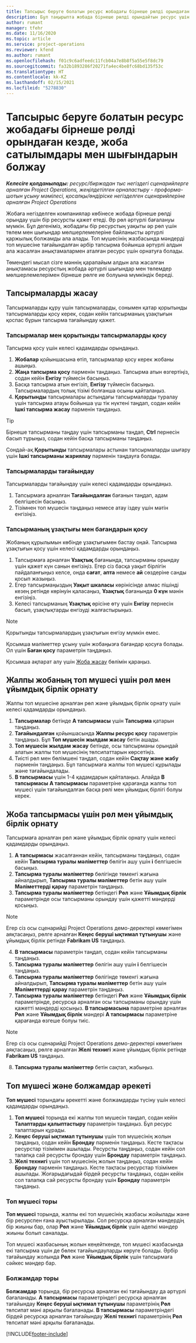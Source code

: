 ```yaml
---
title: Тапсырыс беруге болатын ресурс жобадағы бірнеше рөлді орындаған кезде, жоба сатылымдары мен шығындарын болжау
description: Бұл тақырыпта жобада бірнеше рөлді орындайтын ресурс үшін баға мен шығындар болжамын қолдау үшін баға өлшемдерін пайдалану жолы түсіндірілген.
author: rumant
manager: tfehr
ms.date: 11/16/2020
ms.topic: article
ms.service: project-operations
ms.reviewer: kfend
ms.author: rumant
ms.openlocfilehash: f01c9c6adfeedc11fcb04a7e8b8f5a55e5f8dc79
ms.sourcegitcommit: fa32b1893286f20271fa4ec4be8fc68bd135f53c
ms.translationtype: HT
ms.contentlocale: kk-KZ
ms.lasthandoff: 02/15/2021
ms.locfileid: "5278830"
---
```

# <a name="estimate-project-sales-and-costs-when-a-bookable-resource-fills-multiple-roles-on-a-project"></a>Тапсырыс беруге болатын ресурс жобадағы бірнеше рөлді орындаған кезде, жоба сатылымдары мен шығындарын болжау 

_**Келесіге қолданылады:** ресурс/биржадан тыс негіздегі сценарийлерге арналған Project Operations, жеңілдетілген орналастыру - проформа-шотын ұсыну мәмілесі, қосалқы/өндіріске негізделген сценарийлеріне арналған Project Operations_ 

Жобаға негізделген компаниялар көбінесе жобада бірнеше рөлді орындау үшін бір ресурсты қажет етеді. Әр рөл әртүрлі бағалануы мүмкін. Бұл дегеніміз, жобадағы бір ресурстың уақыты әр рөл үшін төлем мен шығындар мөлшерлемелеріне байланысты әртүрлі қаржылық болжамды ала алады. Топ мүшесінің жазбасында мәндерді топ мүшесіне тағайындалған әрбір тапсырма бойынша әртүрлі алдын ала жасалған анықтамалармен аталған ресурс үшін орнатуға болады.

Төмендегі мысал сізге мәннің қарапайым алдын ала жасалған анықтамасы ресурстың жобада әртүрлі шығындар мен төлемдер мөлшерлемелерімен бірнеше рөлге ие болуына мүмкіндік береді.

## <a name="create-tasks"></a>Тапсырмаларды жасау
Тапсырмаларды құру үшін тапсырмаларды, сонымен қатар қорытынды тапсырмаларды қосу керек, содан кейін тапсырманың ұзақтығын қоспас бұрын тапсырма тағайындау қажет. 

### <a name="add-tasks-and-summary-tasks"></a>Тапсырмалар мен қорытынды тапсырмаларды қосу
Тапсырма қосу үшін келесі қадамдарды орындаңыз.

1. **Жобалар** қойыншасына өтіп, тапсырмалар қосу керек жобаны ашыңыз.
2. **Жаңа тапсырма қосу** пәрменін таңдаңыз. Тапсырма атын өзгертіңіз, содан кейін **Енгізу** түймесін басыңыз.
3. Басқа тапсырма атын енгізіп, **Енгізу** түймесін басыңыз. Тапсырмалардың толық тізімі болғанша осыны қайталаңыз.
3. **Қорытынды** тапсырмалары астындағы тапсырмаларды туралау үшін тапсырма атауы бойынша үш тік нүктені таңдап, содан кейін **Ішкі тапсырма жасау** пәрменін таңдаңыз. 

  > [!TIP]
  > Бірнеше тапсырманы таңдау үшін тапсырманы таңдап, **Ctrl** пернесін басып тұрыңыз, содан кейін басқа тапсырманы таңдаңыз.
  >
  > Сондай-ақ **Қорытынды** тапсырмалары астынан тапсырмаларды шығару үшін **Ішкі тапсырманы жариялау** пәрменін таңдауға болады.

### <a name="assign-tasks"></a>Тапсырмаларды тағайындау

Тапсырмаларды тағайындау үшін келесі қадамдарды орындаңыз.

1. Тапсырмаға арналған **Тағайындалған** бағанын таңдап, адам белгішесін басыңыз.
2. Тізімнен топ мүшесін таңдаңыз немесе атау іздеу үшін мәтін енгізіңіз.

### <a name="add-task-duration-and-columns"></a>Тапсырманың ұзақтығы мен бағандарын қосу

Жобаның құрылымын көбінде ұзақтығымен бастау оңай. Тапсырма ұзақтығын қосу үшін келесі қадамдарды орындаңыз.

1. Тапсырмаға арналған **Ұзақтық** бағанында, тапсырманы орындау үшін қажет күн санын енгізіңіз. Егер сіз басқа уақыт бірлігін пайдаланғыңыз келсе, онда **сағат**, **апта** немесе **ай** сөздеріне санды қосып жазыңыз.
2. Егер тапсырмаңыздың **Уақыт шкаласы** көрінісінде алмас пішінді кезең ретінде көрінуін қаласаңыз, **Ұзақтық** бағанында **0 күн** мәнін енгізіңіз.
3. Келесі тапсырманың **Ұзақтық** өрісіне өту үшін **Енгізу** пернесін басып, ұзақтықтарды енгізуді жалғастырыңыз.

  > [!NOTE]
  > Қорытынды тапсырмалардың ұзақтығын енгізу мүмкін емес.

Қосымша мәліметтер ұсыну үшін жобаңызға бағандар қосуға болады. Ол үшін **Баған қосу** параметрін таңдаңыз. 

Қосымша ақпарат алу үшін [Жоба жасау](https://support.microsoft.com/en-us/office/create-a-project-a5b5e823-fb2e-45fd-be00-7d84422d9749) бөлімін қараңыз.

## <a name="set-up-the-role-and-organization-unit-for-a-generic-project-team-member"></a>Жалпы жобаның топ мүшесі үшін рөл мен ұйымдық бірлік орнату
Жалпы топ мүшесіне арналған рөл және ұйымдық бірлік орнату үшін келесі қадамдарды орындаңыз.

1. **Тапсырмалар** бетінде **А тапсырмасы** үшін **Тапсырма** қатарын таңдаңыз. 
2. **Тағайындалған** қойыншасында **Жалпы ресурс қосу** параметрін таңдаңыз. Бұл **Топ мүшесін жылдам жасау** бетін ашады.
3. **Топ мүшесін жылдам жасау** бетінде, осы тапсырманы орындай алатын жалпы топ мүшесінің төлсипаттарын көрсетіңіз.
4. Тиісті рөл мен бөлімшені таңдап, содан кейін **Сақтау және жабу** пәрменін таңдаңыз. Бұл тапсырмаға жалпы топ мүшесі құрылады және тағайындалады. 
5. **В тапсырмасы** үшін 1-4 қадамдарын қайталаңыз. Алайда **В тапсырмасы** **А тапсырмасы** параметріне қарағанда жалпы топ мүшесі үшін тағайындалған басқа рөлі мен ұйымдық бірлігі болуы керек. 

## <a name="set-up-the-role-and-organization-unit-for-a-project-task"></a>Жоба тапсырмасы үшін рөл мен ұйымдық бірлік орнату
Тапсырмаға арналған рөл және ұйымдық бірлік орнату үшін келесі қадамдарды орындаңыз.

1. **А тапсырмасы** жасалғаннан кейін, тапсырманы таңдаңыз, содан кейін **Тапсырма туралы мәліметтер** бөлігін ашу үшін **i** белгішесін басыңыз. 
2. **Тапсырма туралы мәліметтер** бөлігінде төменгі жағына айналдырып, **Тапсырма туралы мәліметтер** бетін ашу үшін **Мәліметтерді қарау** параметрін таңдаңыз.
3. **Тапсырма туралы мәліметтер** бетіндегі **Рөл** және **Ұйымдық бірлік** параметрінде осы тапсырманы орындау үшін қажетті мәндерді қосыңыз. 

  > [!NOTE]
  > Егер сіз осы сценарийді Project Operations демо-деректері көмегімен аяқтасаңыз, рөлге арналған **Кеңес беруші ықтимал тұтынушы** және ұйымдық бірлік ретінде **Fabrikam US** таңдаңыз.

4. **В тапсырмасы** параметрін таңдап, содан кейін тапсырманы таңдаңыз.
5. **Тапсырма туралы мәліметтер** бөлігін ашу үшін **i** белгішесін таңдаңыз. 
6. **Тапсырма туралы мәліметтер** бөлігінде төменгі жағына айналдырып, **Тапсырма туралы мәліметтер** бетін ашу үшін **Мәліметтерді қарау** параметрін таңдаңыз.
7. **Тапсырма туралы мәліметтер** бетіндегі **Рөл** және **Ұйымдық бірлік** параметрінде, ресурсқа арналған осы тапсырманы орындау үшін қажетті мәндерді қосыңыз. **В тапсырмасына** параметріне арналған **Рөл** және **Ұйымдық бірлік** мәндері **А тапсырмасы** параметріне қарағанда өзгеше болуы тиіс. 

  > [!NOTE]
  > Егер сіз осы сценарийді Project Operations демо-деректері көмегімен аяқтасаңыз, рөлге арналған **Желі технигі** және ұйымдық бірлік ретінде **Fabrikam US** таңдаңыз.

8. **Тапсырма туралы мәліметтер** бетін сақтап, жабыңыз. 

## <a name="team-member-and-estimates-behavior"></a>Топ мүшесі және болжамдар әрекеті 
**Топ мүшесі** торындағы әрекетті және болжамдарды түсіну үшін келесі қадамдарды орындаңыз.

1. **Топ мүшесі** торында екі жалпы топ мүшесін таңдап, содан кейін **Талаптарды қалыптастыру** параметрін таңдаңыз. Бұл ресурс талаптарын құрады. 
2. **Кеңес беруші ықтимал тұтынушы** үшін топ мүшесінің жолын таңдаңыз, содан кейін **Брондау** пәрменін таңдаңыз. Кесте тақтасы ресурстар тізімімен ашылады. Ресурсты таңдаңыз, содан кейін сол талапқа сай ресурсты брондау үшін **Брондау** параметрін таңдаңыз.
3. **Желі технигі** үшін топ мүшесінің жолын таңдаңыз, содан кейін **Брондау** пәрменін таңдаңыз. Кесте тақтасы ресурстар тізімімен ашылады. Жоғарыдағыдай бірдей ресурсты таңдаңыз, содан кейін сол талапқа сай ресурсты брондау үшін **Брондау** параметрін таңдаңыз.

### <a name="team-member-grid"></a>Топ мүшесі торы 

**Топ мүшесі** торында, жалпы екі топ мүшесінің жазбасы жойылады және бір ресурспен ғана ауыстырылады. Сол ресурсқа арналған мәндердің бір жиыны бар, олар **Рөл** және **Ұйымдық бірлік** үшін әдепкі мәндер жиыны болып саналады.

Топ мүшесі жазбасының жолын кеңейткенде, топ мүшесі жазбасында екі тапсырма үшін де бөлек тағайындауларды көруге болады. Әрбір тағайындау жолында **Рөл** және **Ұйымдық бірлік** үшін тапсырмаға сәйкес мәндер бар. 

### <a name="estimates-grid"></a>Болжамдар торы 

**Болжамдар** торында, бір ресурсқа арналған екі тағайындау да әртүрлі бағаланады. **А тапсырмасы** параметріндегі ресурсқа арналған тағайындау **Кеңес беруші ықтимал тұтынушы** параметрінің **Рөл** төлсипат мәні арқылы бағаланады. **В тапсырмасы** параметріндегі бірдей ресурсқа арналған тағайындау **Желі технигі** параметрінің **Рөл** төлсипат мәні арқылы бағаланады.


[!INCLUDE[footer-include](../includes/footer-banner.md)]